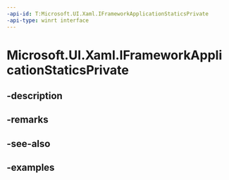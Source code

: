 ```yaml
---
-api-id: T:Microsoft.UI.Xaml.IFrameworkApplicationStaticsPrivate
-api-type: winrt interface
---
```


# Microsoft.UI.Xaml.IFrameworkApplicationStaticsPrivate

<!--
public interface IFrameworkApplicationStaticsPrivate
-->


## -description

## -remarks

## -see-also

## -examples


